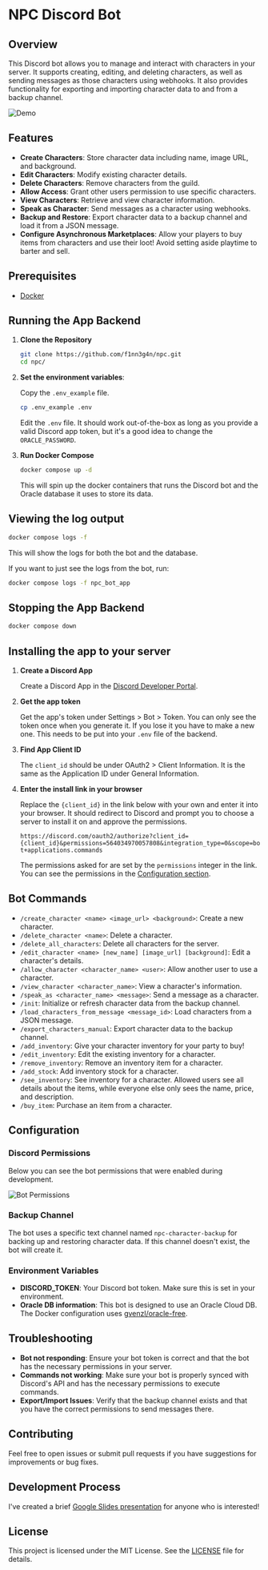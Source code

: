 # NPC Discord Bot

## Overview

This Discord bot allows you to manage and interact with characters in your server. It supports creating, editing, and deleting characters, as well as sending messages as those characters using webhooks. It also provides functionality for exporting and importing character data to and from a backup channel.

![Demo](images/demo.gif)

## Features

- **Create Characters**: Store character data including name, image URL, and background.
- **Edit Characters**: Modify existing character details.
- **Delete Characters**: Remove characters from the guild.
- **Allow Access**: Grant other users permission to use specific characters.
- **View Characters**: Retrieve and view character information.
- **Speak as Character**: Send messages as a character using webhooks.
- **Backup and Restore**: Export character data to a backup channel and load it from a JSON message.
- **Configure Asynchronous Marketplaces**: Allow your players to buy items from characters and use their loot! Avoid setting aside playtime to barter and sell.

## Prerequisites

- [Docker](https://docs.docker.com/engine/install/)

## Running the App Backend

1. **Clone the Repository**
   
   ```bash
   git clone https://github.com/f1nn3g4n/npc.git
   cd npc/
   ```

2. **Set the environment variables**:

   Copy the `.env_example` file.

   ```bash
   cp .env_example .env
   ```

   Edit the `.env` file. It should work out-of-the-box as long as you provide a valid Discord app token, but it's a good idea to change the `ORACLE_PASSWORD`.

3. **Run Docker Compose**

   ```bash
   docker compose up -d
   ```
   
   This will spin up the docker containers that runs the Discord bot and the Oracle database it uses to store its data.

## Viewing the log output

   ```bash
   docker compose logs -f
   ```

This will show the logs for both the bot and the database.

If you want to just see the logs from the bot, run:

   ```bash
   docker compose logs -f npc_bot_app
   ```

## Stopping the App Backend

   ```bash
   docker compose down
   ```

## Installing the app to your server

1. **Create a Discord App**

   Create a Discord App in the [Discord Developer Portal](https://discord.com/developers/applications).
   
2. **Get the app token**

   Get the app's token under Settings > Bot > Token. You can only see the token once when you generate it. If you lose it you have to make a new one. This needs to be put into your `.env` file of the backend.

3. **Find App Client ID**

   The `client_id` should be under OAuth2 > Client Information. It is the same as the Application ID under General Information.

4. **Enter the install link in your browser**

   Replace the `{client_id}` in the link below with your own and enter it into your browser. It should redirect to Discord and prompt you to choose a server to install it on and approve the permissions.

   `https://discord.com/oauth2/authorize?client_id={client_id}&permissions=564034970057808&integration_type=0&scope=bot+applications.commands`

   The permissions asked for are set by the `permissions` integer in the link. You can see the permissions in the [Configuration section](#configuration).

## Bot Commands

   - `/create_character <name> <image_url> <background>`: Create a new character.
   - `/delete_character <name>`: Delete a character.
   - `/delete_all_characters`: Delete all characters for the server.
   - `/edit_character <name> [new_name] [image_url] [background]`: Edit a character's details.
   - `/allow_character <character_name> <user>`: Allow another user to use a character.
   - `/view_character <character_name>`: View a character's information.
   - `/speak_as <character_name> <message>`: Send a message as a character.
   - `/init`: Initialize or refresh character data from the backup channel.
   - `/load_characters_from_message <message_id>`: Load characters from a JSON message.
   - `/export_characters_manual`: Export character data to the backup channel.
   - `/add_inventory`: Give your character inventory for your party to buy!
   - `/edit_inventory`: Edit the existing inventory for a character.
   - `/remove_inventory`: Remove an inventory item for a character.
   - `/add_stock`: Add inventory stock for a character.
   - `/see_inventory`: See inventory for a character. Allowed users see all details about the items, while everyone else only sees the name, price, and description.
   - `/buy_item`: Purchase an item from a character.

## Configuration

### Discord Permissions

Below you can see the bot permissions that were enabled during development.

![Bot Permissions](images/bot_permissions.png)

### Backup Channel

The bot uses a specific text channel named `npc-character-backup` for backing up and restoring character data. If this channel doesn't exist, the bot will create it.

### Environment Variables

- **DISCORD_TOKEN**: Your Discord bot token. Make sure this is set in your environment.
- **Oracle DB information**: This bot is designed to use an Oracle Cloud DB. The Docker configuration uses [gvenzl/oracle-free](https://github.com/gvenzl/oci-oracle-free).

## Troubleshooting

- **Bot not responding**: Ensure your bot token is correct and that the bot has the necessary permissions in your server.
- **Commands not working**: Make sure your bot is properly synced with Discord's API and has the necessary permissions to execute commands.
- **Export/Import Issues**: Verify that the backup channel exists and that you have the correct permissions to send messages there.

## Contributing

Feel free to open issues or submit pull requests if you have suggestions for improvements or bug fixes.

## Development Process

I've created a brief [Google Slides presentation](https://docs.google.com/presentation/d/1XILFKQcqIjoWt-Wn_A2jL20M7BzjStOAW8Q_cokHhB4/edit?usp=sharing) for anyone who is interested!

## License

This project is licensed under the MIT License. See the [LICENSE](LICENSE) file for details.
